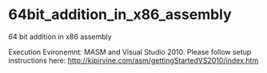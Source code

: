 # 64bit_addition_in_x86_assembly
64 bit addition in x86 assembly

Execution Evironemnt: MASM and Visual Studio 2010.
Please follow setup instructions here: http://kipirvine.com/asm/gettingStartedVS2010/index.htm

